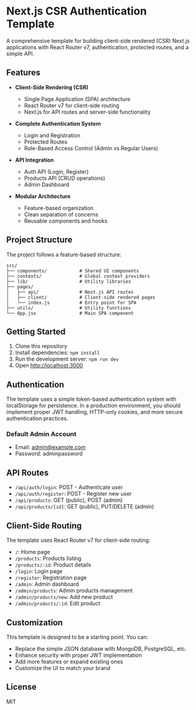 # Next.js CSR Authentication Template

A comprehensive template for building client-side rendered (CSR) Next.js applications with React Router v7, authentication, protected routes, and a simple API.

## Features

- **Client-Side Rendering (CSR)**
  - Single Page Application (SPA) architecture
  - React Router v7 for client-side routing
  - Next.js for API routes and server-side functionality

- **Complete Authentication System**
  - Login and Registration
  - Protected Routes
  - Role-Based Access Control (Admin vs Regular Users)

- **API Integration**
  - Auth API (Login, Register)
  - Products API (CRUD operations)
  - Admin Dashboard

- **Modular Architecture**
  - Feature-based organization
  - Clean separation of concerns
  - Reusable components and hooks

## Project Structure

The project follows a feature-based structure:

```
src/
├── components/            # Shared UI components
├── contexts/              # Global context providers
├── lib/                   # Utility libraries
├── pages/
│   ├── api/               # Next.js API routes 
│   ├── client/            # Client-side rendered pages
│   └── index.js           # Entry point for SPA
├── utils/                 # Utility functions
└── App.jsx                # Main SPA component
```

## Getting Started

1. Clone this repository
2. Install dependencies: `npm install`
3. Run the development server: `npm run dev`
4. Open [http://localhost:3000](http://localhost:3000)

## Authentication

The template uses a simple token-based authentication system with localStorage for persistence. In a production environment, you should implement proper JWT handling, HTTP-only cookies, and more secure authentication practices.

### Default Admin Account

- Email: admin@example.com
- Password: adminpassword

## API Routes

- `/api/auth/login`: POST - Authenticate user
- `/api/auth/register`: POST - Register new user
- `/api/products`: GET (public), POST (admin)
- `/api/products/[id]`: GET (public), PUT/DELETE (admin)

## Client-Side Routing

The template uses React Router v7 for client-side routing:

- `/`: Home page
- `/products`: Products listing
- `/products/:id`: Product details
- `/login`: Login page
- `/register`: Registration page
- `/admin`: Admin dashboard
- `/admin/products`: Admin products management
- `/admin/products/new`: Add new product
- `/admin/products/:id`: Edit product

## Customization

This template is designed to be a starting point. You can:

- Replace the simple JSON database with MongoDB, PostgreSQL, etc.
- Enhance security with proper JWT implementation
- Add more features or expand existing ones
- Customize the UI to match your brand

## License

MIT
